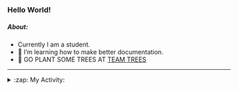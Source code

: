### Hello World!

##### About:
- Currently I am a student.
- 🌱 I’m learning how to make better documentation.
- 🌱 GO PLANT SOME TREES AT [TEAM TREES](https://teamtrees.org/)

---
<details>
  <summary>:zap: My Activity:</summary>
  
<!--START_SECTION:waka-->
![Code Time](http://img.shields.io/badge/Code%20Time-1%2C085%20hrs%2032%20mins-blue)

**I'm a Night 🦉** 

```text
🌞 Morning                1287 commits        ██░░░░░░░░░░░░░░░░░░░░░░░   09.17 % 
🌆 Daytime                4833 commits        █████████░░░░░░░░░░░░░░░░   34.42 % 
🌃 Evening                4096 commits        ███████░░░░░░░░░░░░░░░░░░   29.17 % 
🌙 Night                  3825 commits        ███████░░░░░░░░░░░░░░░░░░   27.24 % 
```
📅 **I'm Most Productive on Wednesday** 

```text
Monday                   2156 commits        ████░░░░░░░░░░░░░░░░░░░░░   15.36 % 
Tuesday                  1713 commits        ███░░░░░░░░░░░░░░░░░░░░░░   12.20 % 
Wednesday                3220 commits        ██████░░░░░░░░░░░░░░░░░░░   22.93 % 
Thursday                 1770 commits        ███░░░░░░░░░░░░░░░░░░░░░░   12.61 % 
Friday                   1391 commits        ██░░░░░░░░░░░░░░░░░░░░░░░   09.91 % 
Saturday                 1300 commits        ██░░░░░░░░░░░░░░░░░░░░░░░   09.26 % 
Sunday                   2491 commits        ████░░░░░░░░░░░░░░░░░░░░░   17.74 % 
```


📊 **This Week I Spent My Time On** 

```text
🔥 Editors: 
VS Code                  7 hrs 50 mins       █████████████████████████   100.00 % 

🐱‍💻 Projects: 
CSF22                    4 hrs 32 mins       ██████████████░░░░░░░░░░░   57.95 % 
quizeco                  1 hr 45 mins        ██████░░░░░░░░░░░░░░░░░░░   22.41 % 
technocean-frontend      1 hr 11 mins        ████░░░░░░░░░░░░░░░░░░░░░   15.17 % 
praise                   14 mins             █░░░░░░░░░░░░░░░░░░░░░░░░   03.15 % 
os-lab                   5 mins              ░░░░░░░░░░░░░░░░░░░░░░░░░   01.12 % 
```


 Last Updated on 02/04/2023 00:14:52 UTC
<!--END_SECTION:waka-->
</details>
